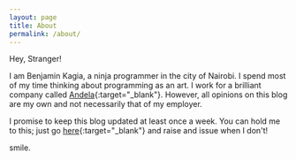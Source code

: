 ```yaml
---
layout: page
title: About
permalink: /about/
---
```


Hey, Stranger!

I am Benjamin Kagia, a ninja programmer in the city of Nairobi. I spend most of my time thinking about programming as an art. I work for a brilliant company called [Andela](https://www.andela.com){:target="_blank"}. However, all opinions on this blog are my own and not necessarily that of my employer.

I promise to keep this blog updated at least once a week. You can hold me to this; just go [here](https://github.com/kagia/kagia.github.io/issues){:target="_blank"} and raise and issue when I don't!

smile.